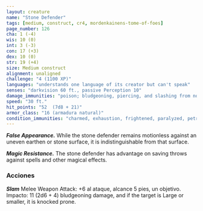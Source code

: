```yaml
---
layout: creature
name: "Stone Defender"
tags: [medium, construct, cr4, mordenkainens-tome-of-foes]
page_number: 126
cha: 1 (-4)
wis: 10 (0)
int: 3 (-3)
con: 17 (+3)
dex: 10 (0)
str: 19 (+4)
size: Medium construct
alignment: unaligned
challenge: "4 (1100 XP)"
languages: "understands one language of its creator but can't speak"
senses: "darkvision 60 ft., passive Perception 10"
damage_immunities: "poison; bludgeoning, piercing, and slashing from nonmagical attacks that aren't adamantine"
speed: "30 ft."
hit_points: "52  (7d8 + 21)"
armor_class: "16 (armadura natural)"
condition_immunities: "charmed, exhaustion, frightened, paralyzed, petrified, poisoned"
---
```


***False Appearance.*** While the stone defender remains motionless against an uneven earthen or stone surface, it is indistinguishable from that surface.

***Magic Resistance.*** The stone defender has advantage on saving throws against spells and other magical effects.

### Acciones

***Slam*** Melee Weapon Attack: +6 al ataque, alcance 5 pies, un objetivo. Impacto: 11 (2d6 + 4) bludgeoning damage, and if the target is Large or smaller, it is knocked prone.